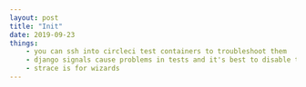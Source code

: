 ```yaml
---
layout: post
title: "Init"
date: 2019-09-23
things:
    - you can ssh into circleci test containers to troubleshoot them
    - django signals cause problems in tests and it's best to disable them during test setup
    - strace is for wizards
---
```


